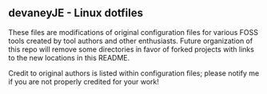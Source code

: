 ## devaneyJE - Linux dotfiles

These files are modifications of original configuration files for various FOSS tools created by tool authors and other enthusiasts. Future organization of this repo will remove some directories in favor of forked projects with links to the new locations in this README.

Credit to original authors is listed within configuration files; please notify me if you are not properly credited for your work!
